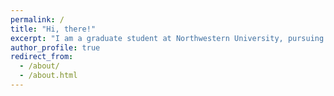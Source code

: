```yaml
---
permalink: /
title: "Hi, there!"
excerpt: "I am a graduate student at Northwestern University, pursuing my master’s degree in Artificial Intelligence. My research interests focus on using natural language processing (NLP) and machine learning (ML) to improve our understanding of human communication. I am also part of the Tiilt Lab: Technological Innovations for Inclusive Learning and Teaching at Northwestern headed by Professor Marcelo Worsley."
author_profile: true
redirect_from: 
  - /about/
  - /about.html
---
```





